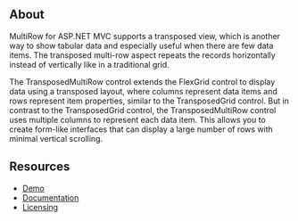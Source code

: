 ## About

MultiRow for ASP.NET MVC supports a transposed view, which is another way to show tabular data and especially useful when there are few data items. The transposed multi-row aspect repeats the records horizontally instead of vertically like in a traditional grid.

The TransposedMultiRow control extends the FlexGrid control to display data using a transposed layout, where columns represent data items and rows represent item properties, similar to the TransposedGrid control. But in contrast to the TransposedGrid control, the TransposedMultiRow control uses multiple columns to represent each data item. This allows you to create form-like interfaces that can display a large number of rows with minimal vertical scrolling.

## Resources

- [Demo](https://www.grapecity.com/componentone/demos/aspnet/mvcexplorer)
- [Documentation](https://www.grapecity.com/componentone/docs/mvc/online-mvc-core/transposed-multirow.html)
- [Licensing](https://www.grapecity.com/componentone/licensing)